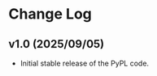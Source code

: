 Change Log
==========

v1.0 (2025/09/05)
-----------------

- Initial stable release of the PyPL code.
